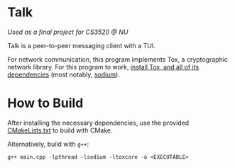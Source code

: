 # Talk

*Used as a final project for CS3520 @ NU*

Talk is a peer-to-peer messaging client with a TUI.

For network communication, this program implements Tox, a cryptographic network library. For this program to work, [install Tox, and all of its dependencies](https://github.com/TokTok/c-toxcore/blob/master/INSTALL.md#requirements) (most notably, [sodium](https://doc.libsodium.org/installation)).

# How to Build

After installing the necessary dependencies, use the provided [CMakeLists.txt](./CMakeLists.txt) to build with CMake.

Alternatively, build with `g++`:
```
g++ main.cpp -lpthread -lsodium -ltoxcore -o <EXECUTABLE>
```

